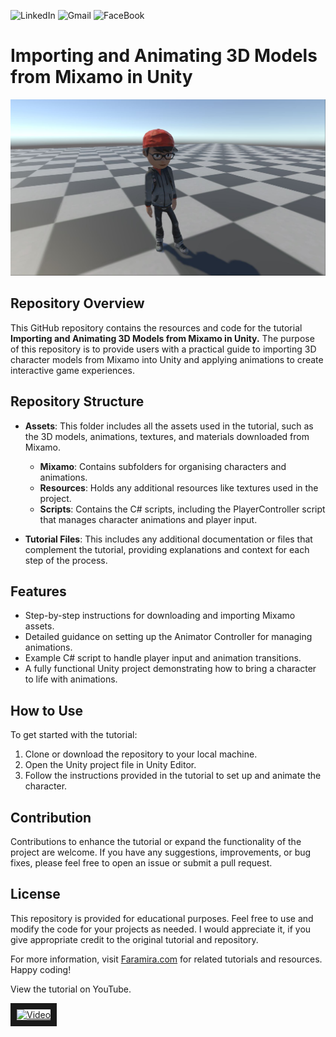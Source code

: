  ![LinkedIn](https://img.shields.io/badge/linkedin-%230077B5.svg?&flat-square&logo=linkedin&logoColor=white)
 ![Gmail](https://img.shields.io/badge/Gmail-D14836?flat-square&logo=gmail&logoColor=white)
 ![FaceBook](https://img.shields.io/badge/Facebook-1877F2?flat-square&logo=facebook&logoColor=white)


# Importing and Animating 3D Models from Mixamo in Unity


![Mixamo](https://github.com/shamim-akhtar/tutorial_mixamo/blob/main/Featured.JPG)

## Repository Overview

This GitHub repository contains the resources and code for the tutorial **Importing and Animating 3D Models from Mixamo in Unity.** The purpose of this repository is to provide users with a practical guide to importing 3D character models from Mixamo into Unity and applying animations to create interactive game experiences.

## Repository Structure

- **Assets**: This folder includes all the assets used in the tutorial, such as the 3D models, animations, textures, and materials downloaded from Mixamo.
  - **Mixamo**: Contains subfolders for organising characters and animations.
  - **Resources**: Holds any additional resources like textures used in the project.
  - **Scripts**: Contains the C# scripts, including the PlayerController script that manages character animations and player input.
  
- **Tutorial Files**: This includes any additional documentation or files that complement the tutorial, providing explanations and context for each step of the process.

## Features

- Step-by-step instructions for downloading and importing Mixamo assets.
- Detailed guidance on setting up the Animator Controller for managing animations.
- Example C# script to handle player input and animation transitions.
- A fully functional Unity project demonstrating how to bring a character to life with animations.

## How to Use

To get started with the tutorial:
1. Clone or download the repository to your local machine.
2. Open the Unity project file in Unity Editor.
3. Follow the instructions provided in the tutorial to set up and animate the character.

## Contribution

Contributions to enhance the tutorial or expand the functionality of the project are welcome. If you have any suggestions, improvements, or bug fixes, please feel free to open an issue or submit a pull request.

## License

This repository is provided for educational purposes. Feel free to use and modify the code for your projects as needed. I would appreciate it, if you give appropriate credit to the original tutorial and repository. 

For more information, visit [Faramira.com](https://faramira.com) for related tutorials and resources. Happy coding!


View the tutorial on YouTube.

<a href="http://www.youtube.com/watch?feature=player_embedded&v=XHv-cbQ_P2E
" target="_blank"><img src="http://img.youtube.com/vi/XHv-cbQ_P2E/0.jpg" 
alt="Video" border="10" /></a>
